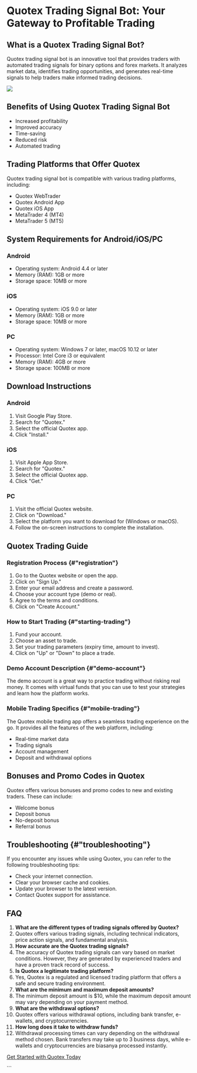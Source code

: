 # Quotex Trading Signal Bot: Your Gateway to Profitable Trading

## What is a Quotex Trading Signal Bot?

Quotex trading signal bot is an innovative tool that provides traders
with automated trading signals for binary options and forex markets. It
analyzes market data, identifies trading opportunities, and generates
real-time signals to help traders make informed trading decisions.

[![](https://static.quotex.io/files/4_en/300_250.jpg)](https://traff.sbs/brokerqxlid)

## Benefits of Using Quotex Trading Signal Bot

-   Increased profitability
-   Improved accuracy
-   Time-saving
-   Reduced risk
-   Automated trading

## Trading Platforms that Offer Quotex

Quotex trading signal bot is compatible with various trading platforms,
including:

-   Quotex WebTrader
-   Quotex Android App
-   Quotex iOS App
-   MetaTrader 4 (MT4)
-   MetaTrader 5 (MT5)

## System Requirements for Android/iOS/PC

### Android

-   Operating system: Android 4.4 or later
-   Memory (RAM): 1GB or more
-   Storage space: 10MB or more

### iOS

-   Operating system: iOS 9.0 or later
-   Memory (RAM): 1GB or more
-   Storage space: 10MB or more

### PC

-   Operating system: Windows 7 or later, macOS 10.12 or later
-   Processor: Intel Core i3 or equivalent
-   Memory (RAM): 4GB or more
-   Storage space: 100MB or more

## Download Instructions

### Android

1.  Visit Google Play Store.
2.  Search for "Quotex."
3.  Select the official Quotex app.
4.  Click "Install."

### iOS

1.  Visit Apple App Store.
2.  Search for "Quotex."
3.  Select the official Quotex app.
4.  Click "Get."

### PC

1.  Visit the official Quotex website.
2.  Click on "Download."
3.  Select the platform you want to download for (Windows or macOS).
4.  Follow the on-screen instructions to complete the installation.

## Quotex Trading Guide

### Registration Process {#"registration"}

1.  Go to the Quotex website or open the app.
2.  Click on "Sign Up."
3.  Enter your email address and create a password.
4.  Choose your account type (demo or real).
5.  Agree to the terms and conditions.
6.  Click on "Create Account."

### How to Start Trading {#"starting-trading"}

1.  Fund your account.
2.  Choose an asset to trade.
3.  Set your trading parameters (expiry time, amount to invest).
4.  Click on "Up" or "Down" to place a trade.

### Demo Account Description {#"demo-account"}

The demo account is a great way to practice trading without risking real
money. It comes with virtual funds that you can use to test your
strategies and learn how the platform works.

### Mobile Trading Specifics {#"mobile-trading"}

The Quotex mobile trading app offers a seamless trading experience on
the go. It provides all the features of the web platform, including:

-   Real-time market data
-   Trading signals
-   Account management
-   Deposit and withdrawal options

## Bonuses and Promo Codes in Quotex

Quotex offers various bonuses and promo codes to new and existing
traders. These can include:

-   Welcome bonus
-   Deposit bonus
-   No-deposit bonus
-   Referral bonus

## Troubleshooting {#"troubleshooting"}

If you encounter any issues while using Quotex, you can refer to the
following troubleshooting tips:

-   Check your internet connection.
-   Clear your browser cache and cookies.
-   Update your browser to the latest version.
-   Contact Quotex support for assistance.

## FAQ

1.  **What are the different types of trading signals offered by
    Quotex?**
2.  Quotex offers various trading signals, including technical
    indicators, price action signals, and fundamental analysis.
3.  **How accurate are the Quotex trading signals?**
4.  The accuracy of Quotex trading signals can vary based on market
    conditions. However, they are generated by experienced traders and
    have a proven track record of success.
5.  **Is Quotex a legitimate trading platform?**
6.  Yes, Quotex is a regulated and licensed trading platform that offers
    a safe and secure trading environment.
7.  **What are the minimum and maximum deposit amounts?**
8.  The minimum deposit amount is \$10, while the maximum deposit amount
    may vary depending on your payment method.
9.  **What are the withdrawal options?**
10. Quotex offers various withdrawal options, including bank transfer,
    e-wallets, and cryptocurrencies.
11. **How long does it take to withdraw funds?**
12. Withdrawal processing times can vary depending on the withdrawal
    method chosen. Bank transfers may take up to 3 business days, while
    e-wallets and cryptocurrencies are biasanya processed instantly.

[Get Started with Quotex Today](\%22https://traff.sbs/brokerqxlid\%22)

\`\`\`

